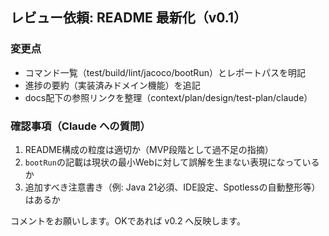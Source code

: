 ## レビュー依頼: README 最新化（v0.1）

### 変更点
- コマンド一覧（test/build/lint/jacoco/bootRun）とレポートパスを明記
- 進捗の要約（実装済みドメイン機能）を追記
- docs配下の参照リンクを整理（context/plan/design/test-plan/claude）

### 確認事項（Claude への質問）
1. README構成の粒度は適切か（MVP段階として過不足の指摘）
2. `bootRun`の記載は現状の最小Webに対して誤解を生まない表現になっているか
3. 追加すべき注意書き（例: Java 21必須、IDE設定、Spotlessの自動整形等）はあるか

コメントをお願いします。OKであれば v0.2 へ反映します。

